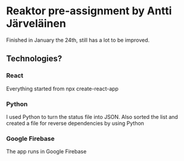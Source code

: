 # Reaktor pre-assignment by Antti Järveläinen
Finished in January the 24th, still has a lot to be improved.
## Technologies?
### React
Everything started from npx create-react-app
### Python
I used Python to turn the status file into JSON. Also sorted the list and created a file for reverse dependencies by using Python
### Google Firebase
The app runs in Google Firebase
